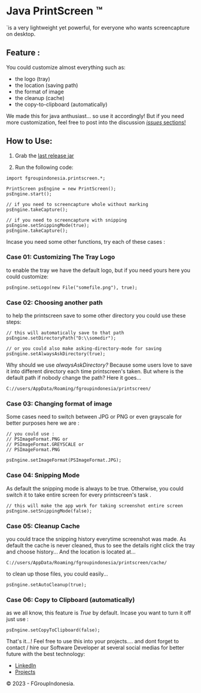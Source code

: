 
# Java PrintScreen ™

`is a very lightweight yet powerful, for everyone who wants screencapture on desktop.

## Feature :
You could customize almost everything such as:
- the logo (tray)
- the location (saving path)
- the format of image
- the cleanup (cache)
- the copy-to-clipboard (automatically)

We made this for java anthusiast... so use it accordingly! But if you need more customization, feel free to post into the discussion [*issues* sections!](https://github.com/fgroupindonesia/printscreen/issues)



## How to Use:

1) Grab the [last release jar](https://github.com/fgroupindonesia/printscreen/releases) 

2) Run the following code:

```
import fgroupindonesia.printscreen.*;

PrintScreen psEngine = new PrintScreen();
psEngine.start();

// if you need to screencapture whole without marking
psEngine.takeCapture();

// if you need to screencapture with snipping
psEngine.setSnippingMode(true);
psEngine.takeCapture();
```

Incase you need some other functions, try each of these cases :

### Case 01: Customizing The Tray Logo
to enable the tray we have the default logo, but if you need yours here you could customize:

```
psEngine.setLogo(new File("somefile.png"), true);
```

### Case 02: Choosing another path
to help the printscreen save to some other directory you could use these steps:

```
// this will automatically save to that path
psEngine.setDirectoryPath("D:\\somedir");

// or you could also make asking-directory-mode for saving
psEngine.setAlwaysAskDirectory(true);

```

Why should we use *alwaysAskDirectory?* Because some users love to save it into different directory each time printscreen's taken. But where is the default path if nobody change the path?
Here it goes...

``` 
C://users/AppData/Roaming/fgroupindonesia/printscreen/
```

### Case 03: Changing format of image
Some cases need to switch between JPG or PNG or even grayscale for better purposes here we are :

```
// you could use : 
// PSImageFormat.PNG or 
// PSImageFormat.GREYSCALE or
// PSImageFormat.PNG

psEngine.setImageFormat(PSImageFormat.JPG);

```

### Case 04: Snipping Mode

As default the snipping mode is always to be true. Otherwise, you could switch it to take entire screen for every printscreen's task .
``` 
// this will make the app work for taking screenshot entire screen
psEngine.setSnippingMode(false);
```

### Case 05: Cleanup Cache
you could trace the snipping history everytime screenshot was made. As default the cache is never cleaned, thus to see the details right click the tray and choose history... And the location is located at...

``` 
C://users/AppData/Roaming/fgroupindonesia/printscreen/cache/
```

to clean up those files, you could easily...
``` 
psEngine.setAutoCleanup(true);
```

### Case 06: Copy to Clipboard (automatically)
as we all know, this feature is *True* by default. Incase you want to turn it off just use :

```
psEngine.setCopyToClipboard(false);
```

That's it...! Feel free to use this into your projects.... and dont forget to contact / hire our Software Developer at several social medias for better future with the best technology:

- [LinkedIn](https://id.linkedin.com/in/gumuruh)
- [Projects](https://projects.co.id/public/browse_users/view/250512/gumuruh)

© 2023 - FGroupIndonesia.